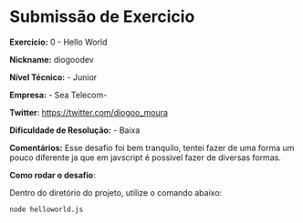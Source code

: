 # Submissão de Exercicio

**Exercicio:** 0 - Hello World

**Nickname:** diogoodev

**Nível Técnico:** - Junior

**Empresa:** - Sea Telecom-

**Twitter**: https://twitter.com/diogoo_moura

**Dificuldade de Resolução:** - Baixa

**Comentários:** Esse desafio foi bem tranquilo, tentei fazer de uma forma um pouco diferente ja que em javscript é possivel fazer de diversas formas.

**Como rodar o desafio**: 

Dentro do diretório do projeto, utilize o comando abaixo: 
```bash
node helloworld.js
```